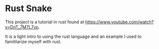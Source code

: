 # Rust Snake

This project is a tutorial in rust found at https://www.youtube.com/watch?v=DnT_7M7L7vo.

It is a light intro to using the rust language and an example I used to famililarize myself with rust.